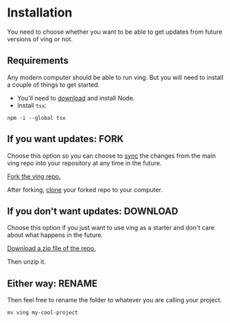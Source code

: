 # Installation

You need to choose whether you want to be able to get updates from future versions of ving or not.

## Requirements

Any modern computer should be able to run ving. But you will need to install a couple of things to get started.

 - You'll need to [download](https://nodejs.org/en) and install Node.
 - Install `tsx`:

```
npm -i --global tsx  
```

## If you want updates: FORK

Choose this option so you can choose to [sync](https://docs.github.com/en/pull-requests/collaborating-with-pull-requests/working-with-forks/syncing-a-fork) the changes from the main ving repo into your repository at any time in the future.


[Fork the ving repo.](https://github.com/plainblack/ving/fork)


After forking, [clone](https://docs.github.com/en/repositories/creating-and-managing-repositories/cloning-a-repository) your forked repo to your computer.


## If you don't want updates: DOWNLOAD

Choose this option if you just want to use ving as a starter and don't care about what happens in the future.

[Download a zip file of the repo.](https://github.com/plainblack/ving/archive/refs/heads/main.zip)

Then unzip it.

## Either way: RENAME

Then feel free to rename the folder to whatever you are calling your project.

```bash
mv ving my-cool-project
```